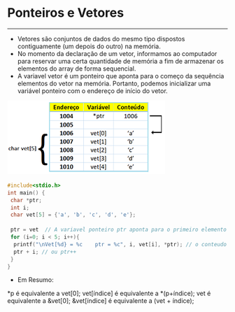 # Ponteiros e Vetores
---
+ Vetores são conjuntos de dados do mesmo tipo dispostos contiguamente (um depois do outro) na memória.
+ No momento da declaração de um vetor, informamos ao computador para reservar uma certa quantidade de memória a fim de armazenar os elementos do array de forma sequencial. 
+ A variavel vetor é um ponteiro que aponta para o começo da sequência elementos do vetor na memória. Portanto, podemos inicializar uma variável ponteiro com o endereço de início do vetor.

![figura](/markdowns/vetpoint.png) 

``` C runnable
#include<stdio.h>
int main() {
 char *ptr;
 int i;
 char vet[5] = {'a', 'b', 'c', 'd', 'e'};
 
 ptr = vet  // A variavel ponteiro ptr aponta para o primeiro elemento do vetor
 for (i=0; i < 5; i++){
  printf("\nVet[%d} = %c    ptr = %c", i, vet[i], *ptr); // o conteudo do vetor acessado pela variavel e pelo ponteiro
  ptr + i; // ou ptr++
 } 
}
````
+ Em Resumo:
 
*p é equivalente a vet[0];
vet[índice] é equivalente a *(p+índice);
vet é equivalente a &vet[0];
&vet[índice] é equivalente a (vet + índice);

